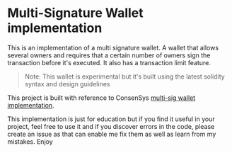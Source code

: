 # Multi-Signature Wallet implementation
This is an implementation of a multi signature wallet. A wallet that allows several owners and requires that a certain number of owners sign the transaction before it's executed. It also has a transaction limit feature.

> Note: This wallet is experimental but it's built using the latest solidity syntax and design guidelines

This project is built with reference to ConsenSys [multi-sig wallet implementation](https://github.com/gnosis/MultiSigWallet/blob/ca981359cf5acd6a1f9db18e44777e45027df5e0/contracts).

This implementation is just for education but if you find it useful in your project, feel free to use it and if you discover errors in the code, please create an issue as that can enable me fix them as well as learn from my mistakes. Enjoy